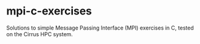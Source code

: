 # mpi-c-exercises
Solutions to simple Message Passing Interface (MPI) exercises in C, tested on the Cirrus HPC system.
